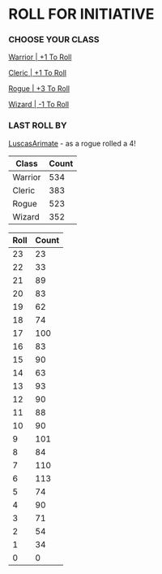 # ROLL FOR INITIATIVE
### CHOOSE YOUR CLASS

[Warrior | +1 To Roll](https://github.com/benjaminsampica/benjaminsampica/issues/new?title=roll%7Cwarrior&body=Just+click+%27Submit+new+issue%27.)

[Cleric | +1 To Roll](https://github.com/benjaminsampica/benjaminsampica/issues/new?title=roll%7Ccleric&body=Just+click+%27Submit+new+issue%27.)

[Rogue | +3 To Roll](https://github.com/benjaminsampica/benjaminsampica/issues/new?title=roll%7Crogue&body=Just+click+%27Submit+new+issue%27.)

[Wizard | -1 To Roll](https://github.com/benjaminsampica/benjaminsampica/issues/new?title=roll%7Cwizard&body=Just+click+%27Submit+new+issue%27.)
### LAST ROLL BY
[LuscasArimate](https://www.github.com/LuscasArimate) - as a rogue rolled a 4!

|Class|Count|
|-|-|
|Warrior|534|
|Cleric|383|
|Rogue|523|
|Wizard|352|

|Roll|Count|
|-|-|
|23|23
|22|33
|21|89
|20|83
|19|62
|18|74
|17|100
|16|83
|15|90
|14|63
|13|93
|12|90
|11|88
|10|90
|9|101
|8|84
|7|110
|6|113
|5|74
|4|90
|3|71
|2|54
|1|34
|0|0
